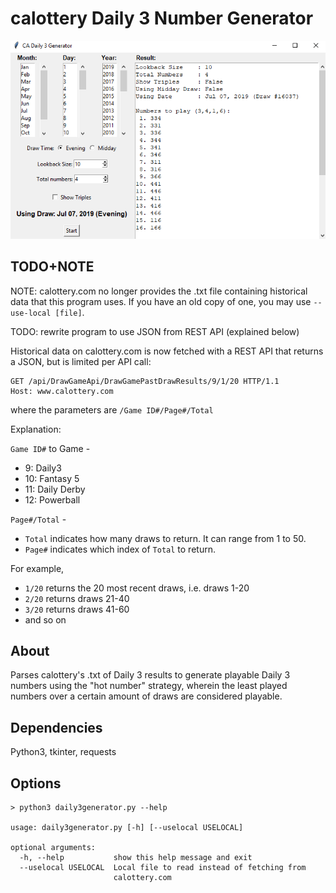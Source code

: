 # calottery Daily 3 Number Generator

![Example](imgs/example.png "Output")

## TODO+NOTE

NOTE: calottery.com no longer provides the .txt file containing historical data that this program uses. If you have an old copy of one, you may use ```--use-local [file]```.

TODO: rewrite program to use JSON from REST API (explained below)

Historical data on calottery.com is now fetched with a REST API that returns a JSON, but is limited per API call:

```
GET /api/DrawGameApi/DrawGamePastDrawResults/9/1/20 HTTP/1.1
Host: www.calottery.com
```

where the parameters are ```/Game ID#/Page#/Total```

Explanation:

```Game ID#``` to Game -
* 9: Daily3
* 10: Fantasy 5
* 11: Daily Derby
* 12: Powerball

```Page#/Total``` -

* ```Total``` indicates how many draws to return. It can range from 1 to 50.
* ```Page#``` indicates which index of ```Total``` to return.

For example,

* ```1/20``` returns the 20 most recent draws, i.e. draws 1-20
* ```2/20``` returns draws 21-40
* ```3/20``` returns draws 41-60
* and so on

## About

Parses calottery's .txt of Daily 3 results to generate playable Daily 3 numbers using the "hot number" strategy, wherein the least played numbers over a certain amount of draws are considered playable.

## Dependencies

Python3, tkinter, requests

## Options

```
> python3 daily3generator.py --help

usage: daily3generator.py [-h] [--uselocal USELOCAL]

optional arguments:
  -h, --help           show this help message and exit
  --uselocal USELOCAL  Local file to read instead of fetching from
                       calottery.com

```

